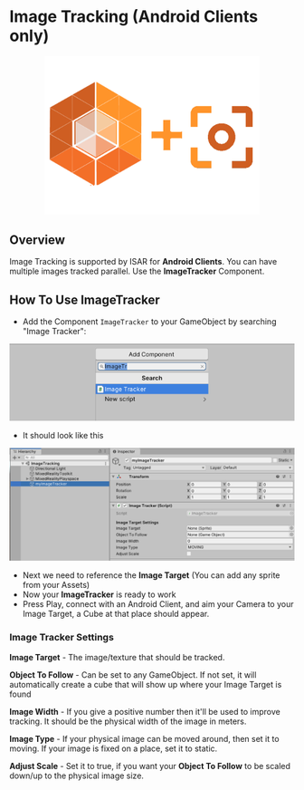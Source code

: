 # Image Tracking (Android Clients only)

<p align="center">
	<img src="imgs/isar_imagetracking.png" width="380px">
</p>

## Overview
Image Tracking is supported by ISAR for **Android Clients**. You can have multiple images tracked parallel. Use the **ImageTracker** Component. 

## How To Use **ImageTracker**

- Add the Component `ImageTracker` to your GameObject by searching "Image Tracker":
<p align="center">
	<img src="imgs/imagetracking0.png" width="580px">
</p>


- It should look like this
<p align="center">
	<img src="imgs/imagetracking1.png" width="580px">
</p>

- Next we need to reference the **Image Target** (You can add any sprite from your Assets)
- Now your **ImageTracker** is ready to work
- Press Play, connect with an Android Client, and aim your Camera to your Image Target, a Cube at that place should appear.

### Image Tracker Settings 

**Image Target** - The image/texture that should be tracked.

**Object To Follow** - Can be set to any GameObject. If not set, it will automatically create a cube that will show up where your Image Target is found

**Image Width** - If you give a positive number then it'll be used to improve tracking. It should be the physical width of the image in meters.

**Image Type** - If your physical image can be moved around, then set it to moving. If your image is fixed on a place, set it to static.

**Adjust Scale** - Set it to true, if you want your **Object To Follow** to be scaled down/up to the physical image size.
